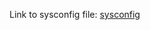 
Link to sysconfig file: [sysconfig](https://dev.ti.com/sysconfig/index.html?product=ascstudio&module=/ti/sensors/currentsensor/INA228)